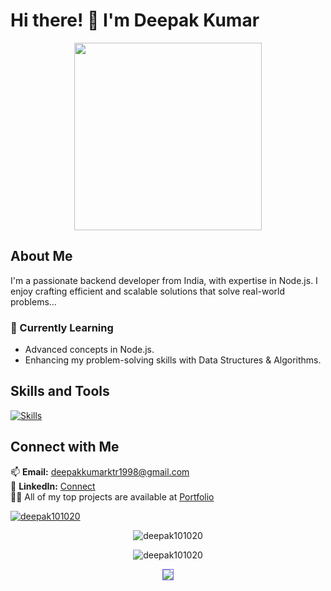 # Hi there! 👋 I'm Deepak Kumar

<p align="center">
  <img src="https://i.pinimg.com/originals/60/02/ef/6002ef32f236ecb7c0d8744f374da976.gif" width="300">
</p>

## About Me
I'm a passionate backend developer from India, with expertise in Node.js. I enjoy crafting efficient and scalable solutions that solve real-world problems...

### 🌱 Currently Learning
- Advanced concepts in Node.js.
- Enhancing my problem-solving skills with Data Structures & Algorithms.
  

## Skills and Tools
[![Skills](https://skillicons.dev/icons?i=java,javascript,nodejs,mongodb,mysql,html,css,github,bootstrap,postman&theme=light)](https://skillicons.dev)

## Connect with Me
📫 **Email:** deepakkumarktr1998@gmail.com  
🔗 **LinkedIn:** [Connect](https://www.linkedin.com/in/deepak-k23/)
<br>
👨‍💻 All of my top projects are available at [Portfolio](https://deepak101020.github.io/)

<p align="left">
  <a href="https://github.com/ryo-ma/github-profile-trophy">
    <img src="https://github-profile-trophy.vercel.app/?username=deepak101020" alt="deepak101020" />
  </a>
</p>

<p align="center">
  <img src="https://github-readme-streak-stats.herokuapp.com/?user=deepak101020&" alt="deepak101020" />
</p>

<p align="center">
  <img src="https://github-readme-stats.vercel.app/api?username=deepak101020&show_icons=true&locale=en" alt="deepak101020" />
</p>


 <p align="center">
                <img class="ht1" id="github-top-langs" style="border: 1px solid rgb(119, 105, 236)"
                    src='https://github-readme-stats.vercel.app/api/top-langs/?username=DEEPAK101020&size_weight=0.5&count_weight=0.5'>
</p>


